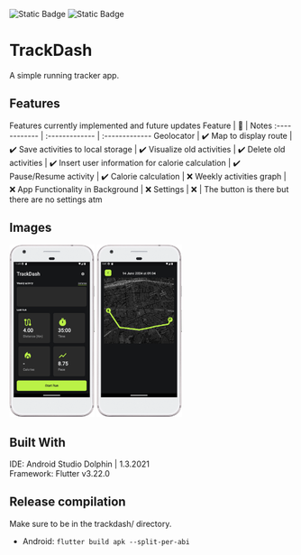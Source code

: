 ![Static Badge](https://img.shields.io/badge/Dart-0175C2?style=flat&logo=dart)
![Static Badge](https://img.shields.io/badge/Flutter-02569B?style=flat&logo=flutter)

# TrackDash
A simple running tracker app. 

## Features
Features currently implemented and future updates 
Feature | 📱  | Notes
:------------ | :------------- | :-------------
Geolocator     | ✔️
Map to display route  | ✔️
Save activities to local storage  | ✔️
Visualize old activities | ✔️
Delete old activities | ✔️
Insert user information for calorie calculation | ✔️
Pause/Resume activity | ✔️
Calorie calculation | ❌ 
Weekly activities graph | ❌
App Functionality in Background | ❌
Settings | ❌ | The button is there but there are no settings atm

## Images
<div>
  <img src="trackdash/img/Screenshot_20240613_234512.png"  width="30%" >
<img src="trackdash/img/Screenshot_20240614_090517.png"  width="30%" >
</div>



## Built With
IDE: Android Studio Dolphin | 1.3.2021
</br>
Framework: Flutter v3.22.0

## Release compilation
Make sure to be in the trackdash/ directory. 
- Android: ```flutter build apk --split-per-abi```
